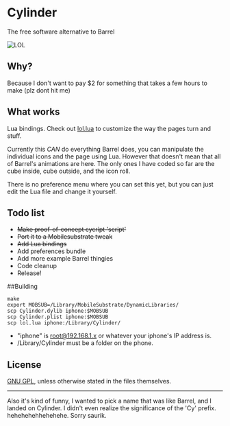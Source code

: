 # Cylinder

The free software alternative to Barrel

![LOL](http://i.imgur.com/JhSytf7m.png)

## Why?

Because I don't want to pay $2 for something that takes a few hours to make (plz dont hit me)

## What works

Lua bindings. Check out [lol.lua](https://github.com/rweichler/cylinder/blob/master/lol.lua) to customize the way the pages turn and stuff.

Currently this *CAN* do everything Barrel does, you can
manipulate the individual icons and the page using Lua.
However that doesn't mean that all of Barrel's animations
are here. The only ones I have coded so far are the cube
inside, cube outside, and the icon roll.

There is no preference menu where you can set this yet,
but you can just edit the Lua file and change it yourself.

## Todo list

* ~~Make proof-of-concept cycript 'script'~~
* ~~Port it to a Mobilesubstrate tweak~~
* ~~Add Lua bindings~~
* Add preferences bundle
* Add more example Barrel thingies
* Code cleanup
* Release!

##Building

```
make
export MOBSUB=/Library/MobileSubstrate/DynamicLibraries/
scp Cylinder.dylib iphone:$MOBSUB
scp Cylinder.plist iphone:$MOBSUB
scp lol.lua iphone:/Library/Cylinder/
```

* "iphone" is root@192.168.1.x or whatever your iphone's IP address is.
* /Library/Cylinder must be a folder on the phone.

## License

[GNU GPL](https://github.com/rweichler/cylinder/blob/master/LICENSE), unless otherwise stated in the files themselves.

________

Also it's kind of funny, I wanted to pick a name that was like Barrel, and I landed on Cylinder. I didn't even realize the significance of the 'Cy' prefix. hehehehehhehehehe. Sorry saurik.

